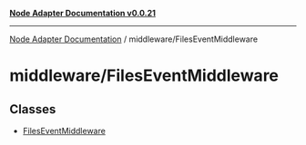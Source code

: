 [**Node Adapter Documentation v0.0.21**](../../README.md)

***

[Node Adapter Documentation](../../modules.md) / middleware/FilesEventMiddleware

# middleware/FilesEventMiddleware

## Classes

- [FilesEventMiddleware](classes/FilesEventMiddleware.md)

